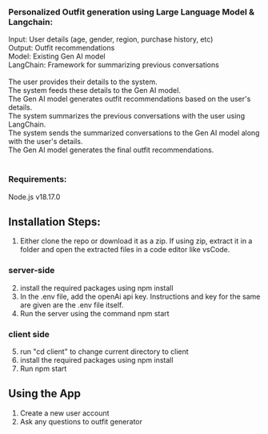 
### Personalized Outfit generation using Large Language Model & Langchain:

Input: User details (age, gender, region, purchase history, etc)
 <br> Output: Outfit recommendations
<br>
Model: Existing Gen AI model
<br>
LangChain: Framework for summarizing previous conversations
<br><br>
The user provides their details to the system.
<br>
The system feeds these details to the Gen AI model.
<br>
The Gen AI model generates outfit recommendations based on the user's details.
<br>
The system summarizes the previous conversations with the user using LangChain.
<br>
The system sends the summarized conversations to the Gen AI model along with the user's details.
<br>
The Gen AI model generates the final outfit recommendations.
<br><br>

### Requirements:
Node.js v18.17.0

## Installation Steps:
1. Either clone the repo or download it as a zip. If using zip, extract it in a folder and open the extracted files in a code editor like vsCode.

### server-side
2. install the required packages using npm install
3. In the .env file, add the openAi api key. Instructions and key for the same are given are the .env file itself.
4. Run the server using the command npm start

### client side
5. run "cd client" to change current directory to client
6. install the required packages using npm install
7. Run npm start

## Using the App
1) Create a new user account
2) Ask any questions to outfit generator



